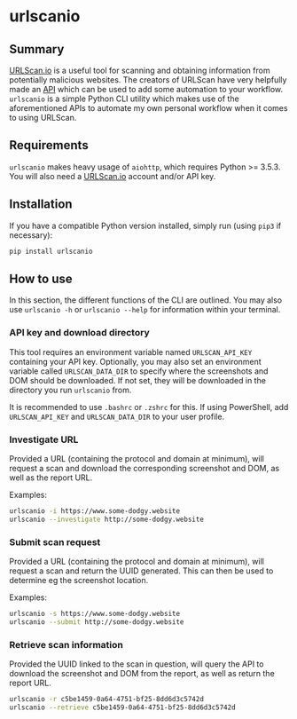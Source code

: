 # urlscanio

## Summary

[URLScan.io][urlscan-homepage] is a useful tool for scanning and obtaining information from potentially malicious websites. The creators of URLScan have very helpfully made an [API][urlscan-api] which can be used to add some automation to your workflow. `urlscanio` is a simple Python CLI utility which makes use of the aforementioned APIs to automate my own personal workflow when it comes to using URLScan.

## Requirements

`urlscanio` makes heavy usage of `aiohttp`, which requires Python >= 3.5.3. You will also need a [URLScan.io][urlscan-homepage] account and/or API key.

## Installation

If you have a compatible Python version installed, simply run (using `pip3` if necessary):

```bash
pip install urlscanio
```

## How to use

In this section, the different functions of the CLI are outlined. You may also use `urlscanio -h` or `urlscanio --help` for information within your terminal.

### API key and download directory

This tool requires an environment variable named `URLSCAN_API_KEY` containing your API key. Optionally, you may also set an environment variable called `URLSCAN_DATA_DIR` to specify where the screenshots and DOM should be downloaded. If not set, they will be downloaded in the directory you run `urlscanio` from.

It is recommended to use `.bashrc` or `.zshrc` for this. If using PowerShell, add `URLSCAN_API_KEY` and `URLSCAN_DATA_DIR` to your user profile.

### Investigate URL

Provided a URL (containing the protocol and domain at minimum), will request a scan and download the corresponding screenshot and DOM, as well as the report URL.

Examples:

```bash
urlscanio -i https://www.some-dodgy.website
urlscanio --investigate http://some-dodgy.website
```

### Submit scan request

Provided a URL (containing the protocol and domain at minimum), will request a scan and return the UUID generated. This can then be used to determine eg the screenshot location.

Examples:

```bash
urlscanio -s https://www.some-dodgy.website
urlscanio --submit http://some-dodgy.website
```

### Retrieve scan information

Provided the UUID linked to the scan in question, will query the API to download the screenshot and DOM from the report, as well as return the report URL.

```bash
urlscanio -r c5be1459-0a64-4751-bf25-8dd6d3c5742d
urlscanio --retrieve c5be1459-0a64-4751-bf25-8dd6d3c5742d
```

[urlscan-homepage]: https://urlscan.io
[urlscan-api]: https://urlscan.io/about-api
